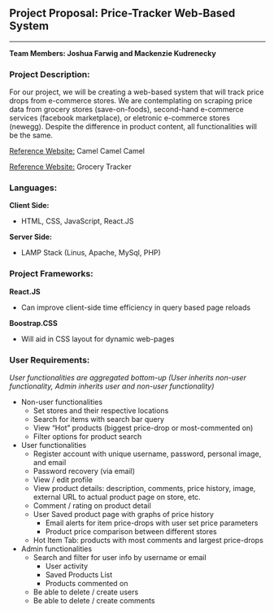 ## Project Proposal: Price-Tracker Web-Based System

---

**Team Members: Joshua Farwig and Mackenzie Kudrenecky**  

### Project Description:

For our project, we will be creating a web-based system that will track price drops from e-commerce stores. We are contemplating on scraping price data from grocery stores (save-on-foods), second-hand e-commerce services (facebook marketplace), or eletronic e-commerce stores (newegg). Despite the difference in product content, all functionalities will be the same.  

[Reference Website:](https://camelcamelcamel.com) Camel Camel Camel

[Reference Website:](https://grocerytracker.ca) Grocery Tracker

### Languages:

**Client Side:**  

- HTML, CSS, JavaScript, React.JS

**Server Side:** 

- LAMP Stack (Linus, Apache, MySql, PHP)

### Project Frameworks:

**React.JS**

- Can improve client-side time efficiency in query based page reloads

**Boostrap.CSS**

- Will aid in CSS layout for dynamic web-pages

### User Requirements:

*User functionalities are aggregated bottom-up (User inherits non-user functionality, Admin inherits user and non-user functionality)*

- Non-user functionalities
    - Set stores and their respective locations
    - Search for items with search bar query
    - View “Hot” products (biggest price-drop or most-commented on)
    - Filter options for product search
- User functionalities
    - Register account with unique username, password, personal image, and email
    - Password recovery (via email)
    - View / edit profile
    - View product details: description, comments, price history, image, external URL to actual product page on store, etc.
    - Comment / rating on product detail
    - User Saved product page with graphs of price history
        - Email alerts for item price-drops with user set price parameters
        - Product price comparison between different stores
    - Hot Item Tab: products with most comments and largest price-drops
- Admin functionalities
    - Search and filter for user info by username or email
        - User activity
        - Saved Products List
        - Products commented on
    - Be able to delete / create users
    - Be able to delete / create comments
